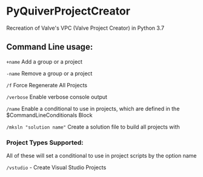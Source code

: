 # PyQuiverProjectCreator
Recreation of Valve's VPC (Valve Project Creator) in Python 3.7

## Command Line usage:

`+name` Add a group or a project

`-name` Remove a group or a project

`/f` Force Regenerate All Projects

`/verbose` Enable verbose console output

`/name` Enable a conditional to use in projects, which are defined in the $CommandLineConditionals Block

`/mksln "solution name"` Create a solution file to build all projects with

### Project Types Supported:

All of these will set a conditional to use in project scripts by the option name

`/vstudio` - Create Visual Studio Projects

